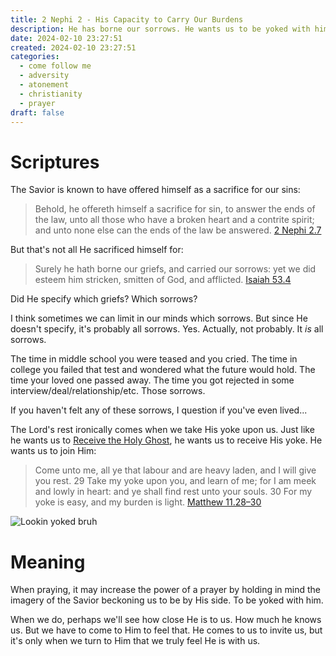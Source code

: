 ```yaml
---
title: 2 Nephi 2 - His Capacity to Carry Our Burdens
description: He has borne our sorrows. He wants us to be yoked with him so those sorrows can be light.
date: 2024-02-10 23:27:51
created: 2024-02-10 23:27:51
categories:
  - come follow me
  - adversity
  - atonement
  - christianity
  - prayer
draft: false
---
```

# Scriptures

The Savior is known to have offered himself as a sacrifice for our sins:

> Behold, he offereth himself a sacrifice for sin, to answer the ends of the law, unto all those who have a broken heart and a contrite spirit; and unto none else can the ends of the law be answered.
> [2 Nephi 2.7](../scriptures/2-nephi-2.7)

But that's not all He sacrificed himself for:

> Surely he hath borne our griefs, and carried our sorrows: yet we did esteem him stricken, smitten of God, and afflicted.
> [Isaiah 53.4](../scriptures/isaiah-53.4) 

Did He specify which griefs? Which sorrows?

I think sometimes we can limit in our minds which sorrows. But since He doesn't specify, it's probably all sorrows. Yes. Actually, not probably. It *is* all sorrows. 

The time in middle school you were teased and you cried. The time in college you failed that test and wondered what the future would hold. The time your loved one passed away. The time you got rejected in some interview/deal/relationship/etc. Those sorrows. 

If you haven't felt any of these sorrows, I question if you've even lived...

The Lord's rest ironically comes when we take His yoke upon us. Just like he wants us to [Receive the Holy Ghost](sacrament-symbols/receive-the-holy-ghost.md), he wants us to receive His yoke. He wants us to join Him:

> Come unto me, all ye that labour and are heavy laden, and I will give you rest.  29 Take my yoke upon you, and learn of me; for I am meek and lowly in heart: and ye shall find rest unto your souls.  30 For my yoke is easy, and my burden is light.
> [Matthew 11.28–30](../scriptures/matthew-11.28-30)

![Lookin yoked bruh](img/google-yoked-oxen.png)

# Meaning

When praying, it may increase the power of a prayer by holding in mind the imagery of the Savior beckoning us to be by His side. To be yoked with him. 

When we do, perhaps we'll see how close He is to us. How much he knows us. But we have to come to Him to feel that. He comes to us to invite us, but it's only when we turn to Him that we truly feel He is with us. 